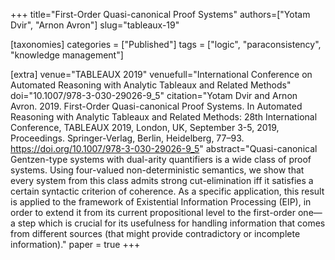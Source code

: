 +++
title="First-Order Quasi-canonical Proof Systems"
authors=["Yotam Dvir", "Arnon Avron"]
slug="tableaux-19"

[taxonomies]
categories = ["Published"]
tags = ["logic", "paraconsistency", "knowledge management"]

[extra]
venue="TABLEAUX 2019"
venuefull="International Conference on Automated Reasoning with Analytic Tableaux and Related Methods"
doi="10.1007/978-3-030-29026-9_5"
citation="Yotam Dvir and Arnon Avron. 2019. First-Order Quasi-canonical Proof Systems. In Automated Reasoning with Analytic Tableaux and Related Methods: 28th International Conference, TABLEAUX 2019, London, UK, September 3-5, 2019, Proceedings. Springer-Verlag, Berlin, Heidelberg, 77–93. https://doi.org/10.1007/978-3-030-29026-9_5"
abstract="Quasi-canonical Gentzen-type systems with dual-arity quantifiers is a wide class of proof systems. Using four-valued non-deterministic semantics, we show that every system from this class admits strong cut-elimination iff it satisfies a certain syntactic criterion of coherence. As a specific application, this result is applied to the framework of Existential Information Processing (EIP), in order to extend it from its current propositional level to the first-order one—a step which is crucial for its usefulness for handling information that comes from different sources (that might provide contradictory or incomplete information)."
paper = true
+++
